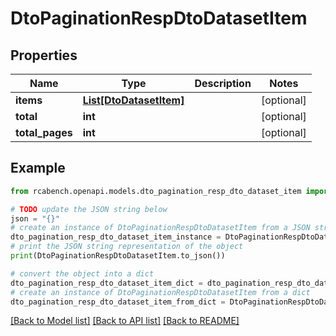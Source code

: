 # DtoPaginationRespDtoDatasetItem


## Properties

Name | Type | Description | Notes
------------ | ------------- | ------------- | -------------
**items** | [**List[DtoDatasetItem]**](DtoDatasetItem.md) |  | [optional] 
**total** | **int** |  | [optional] 
**total_pages** | **int** |  | [optional] 

## Example

```python
from rcabench.openapi.models.dto_pagination_resp_dto_dataset_item import DtoPaginationRespDtoDatasetItem

# TODO update the JSON string below
json = "{}"
# create an instance of DtoPaginationRespDtoDatasetItem from a JSON string
dto_pagination_resp_dto_dataset_item_instance = DtoPaginationRespDtoDatasetItem.from_json(json)
# print the JSON string representation of the object
print(DtoPaginationRespDtoDatasetItem.to_json())

# convert the object into a dict
dto_pagination_resp_dto_dataset_item_dict = dto_pagination_resp_dto_dataset_item_instance.to_dict()
# create an instance of DtoPaginationRespDtoDatasetItem from a dict
dto_pagination_resp_dto_dataset_item_from_dict = DtoPaginationRespDtoDatasetItem.from_dict(dto_pagination_resp_dto_dataset_item_dict)
```
[[Back to Model list]](../README.md#documentation-for-models) [[Back to API list]](../README.md#documentation-for-api-endpoints) [[Back to README]](../README.md)


